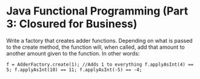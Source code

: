 # Java Functional Programming (Part 3: Closured for Business)

Write a factory that creates adder functions. Depending on what is passed to the create method, the function will, when called, add that amount to another amount given to the function. In other words:

`f = AdderFactory.create(1); //Adds 1 to everything
 f.applyAsInt(4) == 5;
 f.applyAsInt(10) == 11;
 f.applyAsInt(-5) == -4;`